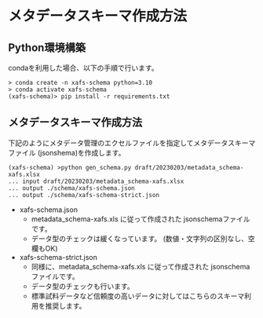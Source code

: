 # メタデータスキーマ作成方法



## Python環境構築

condaを利用した場合、以下の手順で行います。

```
> conda create -n xafs-schema python=3.10
> conda activate xafs-schema
(xafs-schema)> pip install -r requirements.txt
```



## メタデータスキーマ作成方法

下記のようにメタデータ管理のエクセルファイルを指定してメタデータスキーマファイル (jsonshema)を作成します。

```
(xafs-schema) >python gen_schema.py draft/20230203/metadata_schema-xafs.xlsx
... input draft/20230203/metadata_schema-xafs.xlsx
... output ./schema/xafs-schema.json
... output ./schema/xafs-schema-strict.json
```

* xafs-schema.json
  * metadata_schema-xafs.xls に従って作成された jsonschemaファイルです。 
  * データ型のチェックは緩くなっています。 (数値・文字列の区別なし、空欄もOK)
* xafs-schema-strict.json
  * 同様に、metadata_schema-xafs.xls に従って作成された jsonschemaファイルです。
  * データ型のチェックも行います。
  * 標準試料データなど信頼度の高いデータに対してはこちらのスキーマ利用を推奨します。

